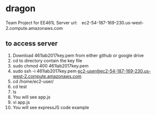 # dragon
Team Project for EE461L
Server url:　ec2-54-187-169-230.us-west-2.compute.amazonaws.com
## to access server
1. Download 461lab2017key.pem from either github or google drive
2. cd to directory contain the key file
3. sudo chmod 400 461lab2017key.pem
4. sudo ssh -i 461lab2017key.pem ec2-user@ec2-54-187-169-230.us-west-2.compute.amazonaws.com
5. cd /home/ec2-user/
6. cd test
7. ls
8. You will see app.js
9. vi app.js 
10. You will see expressJS code example
